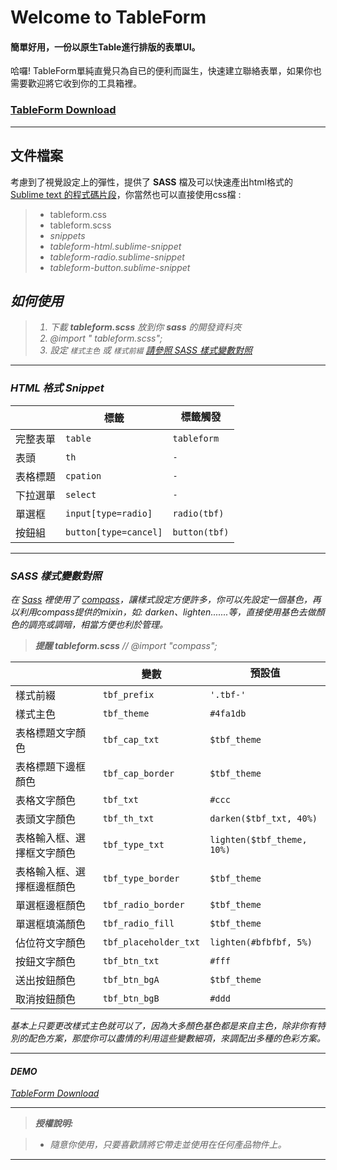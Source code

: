 Welcome to TableForm
===================

#### **簡單好用，一份以原生Table進行排版的表單UI。**

哈囉! TableForm單純直覺只為自已的便利而誕生，快速建立聯絡表單，如果你也需要歡迎將它收到你的工具箱裡。

### [<i class="icon-download"></i> TableForm Download][0]
----------

文件檔案
-------------

考慮到了視覺設定上的彈性，提供了 **SASS** 檔及可以快速產出html格式的 [Sublime text 的程式碼片段](#html-格式-snippet)，你當然也可以直接使用css檔 :

> - tableform.css
> - tableform.scss
> - <i class="icon-folder"> snippets
>  -  tableform-html.sublime-snippet
>  -  tableform-radio.sublime-snippet
>  -  tableform-button.sublime-snippet

如何使用
------------

> 1. 下載 **tableform.scss** 放到你 **sass** 的開發資料夾
> 2. @import " tableform.scss";
> 3. 設定 `樣式主色` 或 `樣式前綴` [請參照 SASS 樣式變數對照](#sass-樣式變數對照)

----

### HTML 格式 Snippet


|                  | 標籤                        | 標籤觸發              |
 ----------------- | ---------------------------- | ------------------
| 完整表單  		  | `table`            | `tableform` |
| 表頭		  | `th`           | `-` |
| 表格標題  		  | `cpation`            | `-` |
| 下拉選單  		  | `select`            | `-` |
| 單選框  		  | `input[type=radio]`            | `radio(tbf)` |
| 按鈕組  		  | `button[type=cancel]`            | `button(tbf)` |



----

### SASS 樣式變數對照

在 [Sass][1] 裡使用了 [compass][2]，讓樣式設定方便許多，你可以先設定一個基色，再以利用compass提供的mixin，如: darken、lighten.......等，直接使用基色去做顏色的調亮或調暗，相當方便也利於管理。

> **<i class="icon-doc"></i> 提醒 tableform.scss**   //   @import "compass";

|                  | 變數                        | 預設值              |
 ----------------- | ---------------------------- | ------------------
| 樣式前綴		  | `tbf_prefix`           | `'.tbf-'` |
| 樣式主色  		  | `tbf_theme`            | `#4fa1db` |
| 表格標題文字顏色		  | `tbf_cap_txt`			| `$tbf_theme` |
| 表格標題下邊框顏色		  | `tbf_cap_border`			| `$tbf_theme` |
| 表格文字顏色 	  | `tbf_txt`		| `#ccc` |
| 表頭文字顏色 	  | `tbf_th_txt`		| `darken($tbf_txt, 40%)` |
| 表格輸入框、選擇框文字顏色 	  | `tbf_type_txt`		| `lighten($tbf_theme, 10%)` |
| 表格輸入框、選擇框邊框顏色 	  | `tbf_type_border`		| `$tbf_theme` |
| 單選框邊框顏色 	  | `tbf_radio_border`		| `$tbf_theme` |
| 單選框填滿顏色 	  | `tbf_radio_fill`		| `$tbf_theme` |
| 佔位符文字顏色 	  | `tbf_placeholder_txt`		| `lighten(#bfbfbf, 5%)` |
| 按鈕文字顏色		  | `tbf_btn_txt`			| `#fff` |
| 送出按鈕顏色		  | `tbf_btn_bgA`			| `$tbf_theme` |
| 取消按鈕顏色		  | `tbf_btn_bgB`			| `#ddd` |

基本上只要更改樣式主色就可以了，因為大多顏色基色都是來自主色，除非你有特別的配色方案，那麼你可以盡情的利用這些變數細項，來調配出多種的色彩方案。

----

#### <i class="icon-pencil"></i> DEMO

[<i class="icon-download"></i> TableForm Download][0]


----------


> **授權說明:**

> - 隨意你使用，只要喜歡請將它帶走並使用在任何產品物件上。

----
  [0]: https://github.com/Crackccc/tableform_dist/archive/master.zip "TableForm"
  [1]: http://sass-lang.com/ "Sass"
  [2]: http://compass-style.org/ "Compass"
